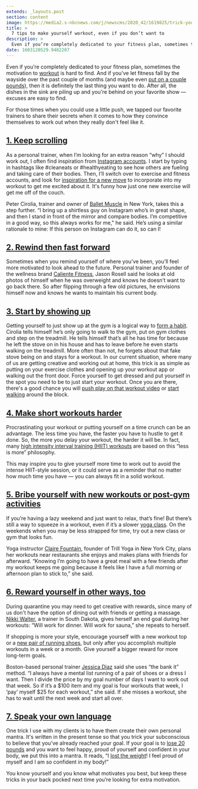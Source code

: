 ```yaml
--- 
extends: _layouts.post 
section: content 
image: https://media2.s-nbcnews.com/j/newscms/2020_42/1619825/trick-yourself-into-workout-te-main-201013_f459898f4ea5e7491de7be3db546d33d.social_share_1200x630_center.jpg 
title: > 
  7 tips to make yourself workout, even if you don’t want to 
description: > 
  Even if you’re completely dedicated to your fitness plan, sometimes the motivation to workout is hard to find.Keep scrollingAs a personal trainer, when I’m looking for an extra reason “why” I should work out, I often find inspiration from Instagram accounts.Force yourself to get dressed and put yourself in the spot you need to be to just start your workout.So if it’s a $100 item and my goal is four workouts that week, I ‘pay’ myself $25 for each workout,” she said.If she misses a workout, she has to wait until the next week and start all over. 
date: 1603120529.9482207 
--- 
```

<div><p class="endmarkEnabled">Even if you&#8217;re completely dedicated to your fitness plan, sometimes the motivation to <a href="https://www.today.com/health/10-tips-virtual-fitness-classes-during-covid-19-t192823" target="_blank">workout</a> is hard to find. And if you've let fitness fall by the wayside over the past couple of months (and maybe even <a href="https://www.today.com/health/quarantine-weight-gain-why-you-shouldn-t-worry-about-it-t180022" target="_blank">put on a couple pounds</a>), then it is definitely the last thing you want to do. After all, the dishes in the sink are piling up and you're behind on your favorite show &#8212; excuses are easy to find.</p><p class="endmarkEnabled">For those times when you could use a little push, we tapped our favorite trainers to share their secrets when it comes to how they convince themselves to work out when they really don't feel like it.</p><a href="/series/one-small-thing/how-work-out-when-you-don-t-feel-it-t113764#anchor-1Keepscrolling" id="anchor-1Keepscrolling" class="scrollLink"><h2 class="">1. Keep scrolling</h2></a><p class="endmarkEnabled">As a personal trainer, when I&#8217;m looking for an extra reason &#8220;why&#8221; I should work out, I often find inspiration from <a href="https://www.instagram.com/onesmallthing/" target="_blank">Instagram accounts</a>. I start by typing in hashtags like #cleaneats or #healthyeating to see how others are fueling and taking care of their bodies. Then, I&#8217;ll switch over to exercise and fitness accounts, and look for <a href="https://www.today.com/health/erin-oprea-carrie-underwood-trainer-shares-workout-t192234" target="_blank">inspiration for a new move</a> to incorporate into my workout to get me excited about it. It's funny how just one new exercise will get me off of the couch.</p><p></p><p id="taboolaReadMoreBelow"></p><p class="endmarkEnabled">Peter Cirolia, trainer and owner of <a href="http://balletmuscle.com/" target="_blank">Ballet Muscle</a> in New York, takes this a step further. &#8220;I bring up a shirtless guy on Instagram who&#8217;s in great shape, and then I stand in front of the mirror and compare bodies. I&#8217;m competitive in a good way, so this always works for me," he said. He&#8217;s using a similar rationale to mine: If this person on Instagram can do it, so can I!</p><a href="/series/one-small-thing/how-work-out-when-you-don-t-feel-it-t113764#anchor-2Rewindthenfastforward" id="anchor-2Rewindthenfastforward" class="scrollLink"><h2 class="">2. Rewind then fast forward</h2></a><p class="endmarkEnabled">Sometimes when you remind yourself of where you&#8217;ve been, you&#8217;ll feel more motivated to look ahead to the future. Personal trainer and founder of the wellness brand <a href="https://www.jasonrosell.com/online-programs" target="_blank">Caliente Fitness</a>, Jason Rosell said he looks at old photos of himself when he was overweight and knows he doesn&#8217;t want to go back there. So after flipping through a few old pictures, he envisions himself now and knows he wants to maintain his current body.</p><a href="/series/one-small-thing/how-work-out-when-you-don-t-feel-it-t113764#anchor-3Startbyshowingup" id="anchor-3Startbyshowingup" class="scrollLink"><h2 class="">3. Start by showing up</h2></a><p class="endmarkEnabled">Getting yourself to just show up at the gym is a logical way to <a href="http://www.today.com/health/think-itll-take-21-days-make-your-resolution-habit-try-2D11826051" target="_blank">form a habit</a>. Cirolia tells himself he&#8217;s only going to walk to the gym, put on gym clothes and step on the treadmill. He tells himself that&#8217;s all he has time for because he left the stove on in his house and has to leave before he even starts walking on the treadmill. More often than not, he forgets about that fake stove being on and stays for a workout. In our current situation, where many of us are getting creative and working out at home, this trick is as simple as putting on your exercise clothes and opening up your workout app or walking out the front door. Force yourself to get dressed and put yourself in the spot you need to be to just start your workout. Once you are there, there's a good chance you will <a href="https://www.today.com/health/10-tips-virtual-fitness-classes-during-covid-19-t192823" target="_blank">push play on that workout video</a> or <a href="https://www.today.com/walking-guide" target="_blank">start walking</a> around the block.</p><a href="/series/one-small-thing/how-work-out-when-you-don-t-feel-it-t113764#anchor-4Makeshortworkoutsharder" id="anchor-4Makeshortworkoutsharder" class="scrollLink"><h2 class="">4. Make short workouts harder</h2></a><p class="endmarkEnabled">Procrastinating your workout or putting yourself on a time crunch can be an advantage. The less time you have, the faster you have to hustle to get it done. So, the more you delay your workout, the harder it will be. In fact, many <a href="http://www.today.com/health/10-minute-hiit-workout-you-can-do-your-living-room-t110927" target="_blank">high intensity interval training (HIIT) workouts</a> are based on this &#8220;less is more&#8221; philosophy.</p><p></p><p class="endmarkEnabled">This may inspire you to give yourself more time to work out to avoid the intense HIIT-style session, or it could serve as a reminder that no matter how much time you have &#8212; you can always fit in a solid workout.</p><a href="/series/one-small-thing/how-work-out-when-you-don-t-feel-it-t113764#anchor-5Bribeyourselfwithnewworkoutsorpostgymactivities" id="anchor-5Bribeyourselfwithnewworkoutsorpostgymactivities" class="scrollLink"><h2 class="">5. Bribe yourself with new workouts or post-gym activities</h2></a><p class="endmarkEnabled">If you&#8217;re having a lazy weekend and just want to relax, that&#8217;s fine! But there&#8217;s still a way to squeeze in a workout, even if it&#8217;s a slower <a href="https://www.today.com/health/yoga-poses-two-people-easy-routine-you-partner-t180952" target="_blank">yoga class</a>. On the weekends when you may be less strapped for time, try out a new class or gym that looks fun.</p><p class="endmarkEnabled">Yoga instructor <a href="http://clairefountain.com/" target="_blank">Claire Fountain</a>, founder of Trill Yoga in New York City, plans her workouts near restaurants she enjoys and makes plans with friends for afterward. &#8220;Knowing I&#8217;m going to have a great meal with a few friends after my workout keeps me going because it feels like I have a full morning or afternoon plan to stick to,&#8221; she said.</p><a href="/series/one-small-thing/how-work-out-when-you-don-t-feel-it-t113764#anchor-6Rewardyourselfinotherwaystoo" id="anchor-6Rewardyourselfinotherwaystoo" class="scrollLink"><h2 class="">6. Reward yourself in other ways, too</h2></a><p class="endmarkEnabled">During quarantine you may need to get creative with rewards, since many of us don't have the option of dining out with friends or getting a massage. <a href="http://nikkiwalter.com/" target="_blank">Nikki Walter</a>, a trainer in South Dakota, gives herself an end goal during her workouts: &#8220;Will work for dinner. Will work for sauna,&#8221; she repeats to herself.</p><p></p><p class="endmarkEnabled">If shopping is more your style, encourage yourself with a new workout top or a <a href="https://www.today.com/shop/best-walking-shoes-women-t127818" target="_blank">new pair of running shoes</a>, but only after you accomplish multiple workouts in a week or a month. Give yourself a bigger reward for more long-term goals.</p><p class="endmarkEnabled">Boston-based personal trainer <a href="http://www.jessicadiazwellness.com" target="_blank">Jessica Diaz</a> said she uses &#8220;the bank it&#8221; method. &#8220;I always have a mental list running of a pair of shoes or a dress I want. Then I divide the price by my goal number of days I want to work out that week. So if it&#8217;s a $100 item and my goal is four workouts that week, I &#8216;pay&#8217; myself $25 for each workout,&#8221; she said. If she misses a workout, she has to wait until the next week and start all over.</p><a href="/series/one-small-thing/how-work-out-when-you-don-t-feel-it-t113764#anchor-7Speakyourownlanguage" id="anchor-7Speakyourownlanguage" class="scrollLink"><h2 class="">7. Speak your own language</h2></a><p class="endmarkEnabled">One trick I use with my clients is to have them create their own personal mantra. It's written in the present tense so that you trick your subconscious to believe that you&#8217;ve already reached your goal. If your goal is to <a href="http://www.today.com/series/one-small-thing/how-lose-weight-how-lose-20-pounds-t112511" target="_blank">lose 20 pounds</a> and you want to feel happy, proud of yourself and confident in your body, we put this into a mantra. It reads, &#8220;I <a href="http://www.today.com/health/diet-fitness/my-weight-loss-journey" target="_blank">lost the weight</a>! I feel proud of myself and I am so confident in my body!&#8221;</p><p></p><p class="endmarkEnabled">You know yourself and you know what motivates you best, but keep these tricks in your back pocked next time you&#8217;re looking for extra motivation.</p></div>